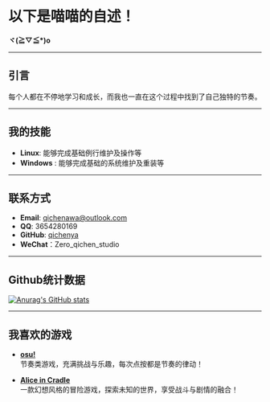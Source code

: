 # **以下是喵喵的自述！**  
**ヾ(≧▽≦\*)o**  

---

## **引言**  
 每个人都在不停地学习和成长，而我也一直在这个过程中找到了自己独特的节奏。

---

## **我的技能**  
- **Linux**: 能够完成基础例行维护及操作等
- **Windows** : 能够完成基础的系统维护及重装等

---

## **联系方式**  
-  **Email**: [qichenawa@outlook.com](mailto:qichenawa@outlook.com)  
-  **QQ**: 3654280169  
-  **GitHub**: [qichenya](https://github.com/qichenya) 
-  **WeChat**：Zero_qichen_studio

---

## Github统计数据
[![Anurag's GitHub stats](https://github-readme-stats.vercel.app/api?username=qichenya)](https://github.com/anuraghazra/github-readme-stats)

---

##  **我喜欢的游戏**  
- [**osu!**](https://osu.ppy.sh/)  
  节奏类游戏，充满挑战与乐趣，每次点按都是节奏的律动！

- [**Alice in Cradle**](https://aliceincradle.com/)  
  一款幻想风格的冒险游戏，探索未知的世界，享受战斗与剧情的融合！
